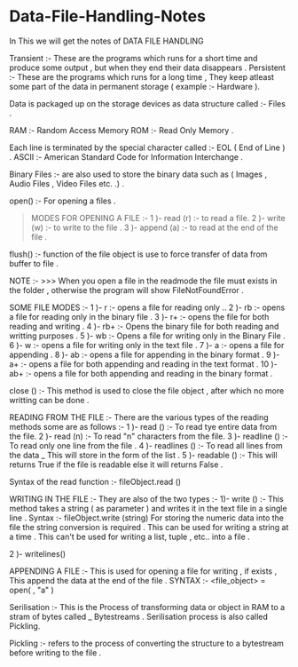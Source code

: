 # Data-File-Handling-Notes
In This we will get the notes of DATA FILE HANDLING

Transient :- These are the programs which runs for a short time and produce some output , but when they end their data disappears .
Persistent :- These are the programs which runs for a long time , They keep atleast some part of the data in permanent storage ( example :- Hardware ).

Data is packaged up on the storage devices as data structure called :- Files .

RAM :- Random Access Memory
ROM :- Read Only Memory .

Each line is terminated by the special character called :- EOL ( End of Line ) .
ASCII :- American Standard Code for Information Interchange .

Binary Files :- are also used to store the binary data such as ( Images , Audio Files , Video Files etc. .) .

open() :- For opening a files .
 > MODES FOR OPENING A FILE :-
 1 )- read (r) :- to read a file.
 2 )- write (w) :- to write to the file .
 3 )- append (a) :- to read at the end of the file .
 
flush() :- function of the file object is use to force transfer of data from buffer to file .

NOTE :- >>> When you open a file in the readmode the file must exists in the folder , otherwise the program will show   FileNotFoundError .

  SOME FILE MODES :- 
1 )- r :- opens a file for reading only ..
2 )- rb :- opens a file for reading only in the binary file .
3 )- r+ :- opens the file for both reading and writing .
4 )- rb+ :- Opens the binary file for both reading and writting purposes .
5 )- wb :- Opens a file for writing only in the Binary File .
6 )- w :- opens a file for writing only in the text file .
7 )- a :- opens a file for appending .
8 )- ab :- opens a file for appending in the binary format .
9 )- a+ :- opens a file for both appending and reading in the text format .
10 )- ab+ :- opens a file for both appending and reading in the binary format .



close () :- This method is used to close the file object , after which no more writting can be done .


READING FROM THE FILE :- 
There are the various types of the reading methods some are as follows :-
 1 )- read () :- To read tye entire data from the file.
 2 )- read (n) :- To read "n" characters from the file.
 3 )- readline () :- To read only one line from the file .
 4 )- readlines () :- To read all lines from the data  _ This will store in the form of the list .
 5 )- readable () :- This will returns True if the file is readable else it will returns False .
 
 
Syntax of the read function :-
fileObject.read ()




WRITING IN THE FILE :-
They are also of the two types :-
 1)- write () :- This method takes a string ( as parameter ) and writes it in the text file in a single line .
     Syntax :- fileObject.write (string)
 For storing the numeric data into the file the string conversion is required .
 This can be used for writing a string at a time .
 This can't be used for writing a list, tuple , etc.. into a file .
 
 2 )- writelines()
 
 
 
 APPENDING A FILE :- 
 This is used for opening a file for writing , if exists , This append the data at the end of the file .
        SYNTAX :-
  <file_object> = open(<filename> , "a" )
 
 
 Serilisation :- This is the Process of transforming data or object in RAM to a stram of bytes called _ Bytestreams .
   Serilisation process is also called Pickling.
 
 Pickling :- refers to the process of converting the structure to a bytestream before writing to the file .
